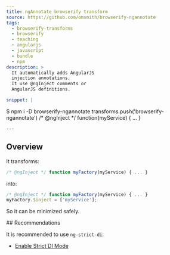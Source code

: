 ```yaml
---
title: ngAnnotate browserify transform
source: https://github.com/omsmith/browserify-ngannotate
tags:
  - browserify-transforms
  - browserify
  - teaching
  - angularjs
  - javascript
  - bundle
  - npm
description: >
  It automatically adds AngularJS
  injection annotations.
  It use @ngInject comments or 
  AngularJS definitions.

snippet: |
  ```          
  $ npm i -D browserify-ngannotate
  transforms.push('browserify-ngannotate')
  /* @ngInject */ function(myService) { ... }
  ```  
---
```


## Overview

It transforms:

```javascript
/* @ngInject */ function myFactory(myService) { ... }
```

into:

```javascript
/* @ngInject */ function myFactory(myService) { ... }
myFactory.$inject = ['myService'];
```

So it can be minimized safely.


## Recommendations

It is recommended to use `ng-strict-di`:

- [Enable Strict DI Mode](https://docs.angularjs.org/guide/production#strict-di-mode)
